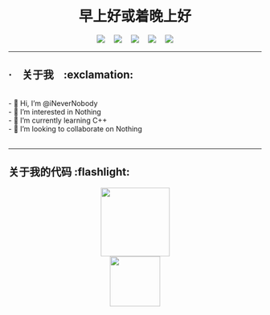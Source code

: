 <h1 align=center>早上好或着晚上好</h3>
<div align=center>
  <a href="https://inevernobody.github.io/" target="_blank"><img src="https://img.shields.io/badge/Blogr~-%E5%8D%9A%E5%AE%A2~-blue"></a>&emsp;
  <a href="https://inevernobody.github.io/SomeOJ/" target="_blank"><img src="https://img.shields.io/badge/OnlineJudge-%E6%8E%A8%E8%8D%90-red"></a>&emsp;
  <a href="https://github.com/iNeverNobody?tab=stars" target="_blank"><img src="https://img.shields.io/badge/Starts-17-white"></a>&emsp;
  <a href="https://摸鱼.cn" target="_blank"><img src="https://img.shields.io/badge/%E7%BD%91%E7%AB%99-%E5%AE%9D%E8%97%8F-brightgreen"></a>&emsp;
  <a href="mailto:iNever001029@outlook.com" target="_blank"><img src="https://img.shields.io/badge/%E6%9F%A5%E7%9C%8B-%E9%82%AE%E7%AE%B1-informational"></a>
</div>
<hr>
<h2><strong>·</strong>&nbsp;&nbsp;&nbsp;&nbsp;关于我&nbsp;&nbsp;&nbsp;&nbsp;:exclamation:</h2><br>
- 👋 Hi, I’m @iNeverNobody<br>
- 👀 I’m interested in Nothing<br>
- 🌱 I’m currently learning C++<br>
- 💞️ I’m looking to collaborate on Nothing<br>
<br>
<hr>
<h2>关于我的代码 :flashlight:</h2>
<div align=center><img height="137px" src="https://github-readme-stats.vercel.app/api?username=iNeverNobody&show_icons=true&icon_color=CE1D2D&text_color=718096&bg_color=fefeff&hide_title=true" /> </div>
<div align=center>
<img height="100px" src="https://github-readme-stats.vercel.app/api/top-langs/?username=iNeverNobody&hide_title=true&hide_border=true&layout=compact&bg_color=fefeff&theme=graywhite&locale=cn" />
</div> 
